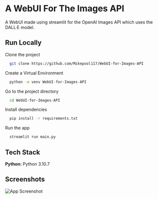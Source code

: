 
# A WebUI For The Images API

A WebUI made using streamlit for the OpenAI Images API which uses the DALL·E model.


## Run Locally

Clone the project

```bash
  git clone https://github.com/Mikepool117/WebUI-for-Images-API
```

Create a Virtual Environment

```bash
  python -m venv WebUI-for-Images-API
```

Go to the project directory

```bash
  cd WebUI-for-Images-API
```

Install dependencies

```bash
  pip install -r requirements.txt
```

Run the app

```bash
  streamlit run main.py
```

## Tech Stack

**Python:** Python 3.10.7



## Screenshots

![App Screenshot](https://i.imgur.com/zae0dFS.png)

